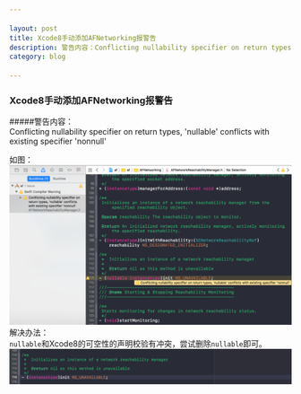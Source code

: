 ```yaml
---

layout: post
title: Xcode8手动添加AFNetworking报警告
description: 警告内容：Conflicting nullability specifier on return types, 'nullable' conflicts with existing specifier 'nonnull'
category: blog

---
```

### Xcode8手动添加AFNetworking报警告
#####警告内容：  
Conflicting nullability specifier on return types, 'nullable' conflicts with existing specifier 'nonnull'

如图：
![](/images/Xcode8/Xcode8AFNetworking.png)  
解决办法：  
`nullable`和Xcode8的可空性的声明校验有冲突，尝试删除`nullable`即可。
![](/images/Xcode8/AFNetworking.png)

